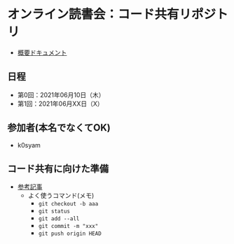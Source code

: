# オンライン読書会：コード共有リポジトリ
* [概要ドキュメント](https://docs.google.com/document/d/1hlXXWIoy5Y2Q9JTPGeqrcnkIcxbX7RaAMttEyTKCySw/edit?usp=sharing)

## 日程
* 第0回：2021年06月10日（木）
* 第1回：2021年06月XX日（X）

## 参加者(本名でなくてOK)
* k0syam

## コード共有に向けた準備
* [参考記事](https://qiita.com/aipacommander/items/d61d21988a36a4d0e58b)
    * よく使うコマンド(メモ)
        * `git checkout -b aaa`
        * `git status`
        * `git add --all`
        * `git commit -m "xxx"`
        * `git push origin HEAD`
